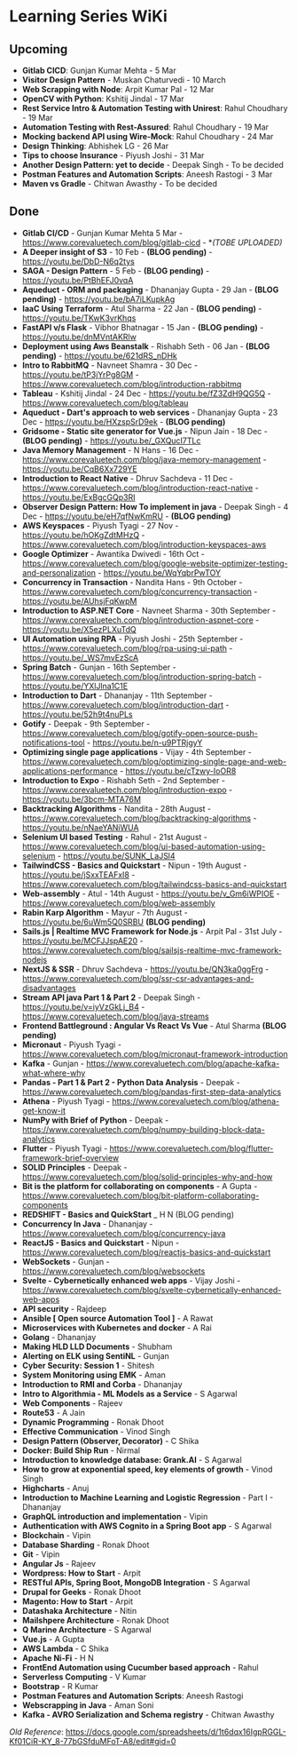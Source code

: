 
# Learning Series WiKi


## Upcoming
- **Gitlab CICD**: Gunjan Kumar Mehta - 5 Mar
- **Visitor Design Pattern** - Muskan Chaturvedi - 10 March
- **Web Scrapping with Node**: Arpit Kumar Pal - 12 Mar
- **OpenCV with Python**: Kshitij Jindal - 17 Mar
- **Rest Service Intro & Automation Testing with Unirest**: Rahul Choudhary - 19 Mar
- **Automation Testing with Rest-Assured**: Rahul Choudhary - 19 Mar
- **Mocking backend API using Wire-Mock**: Rahul Choudhary - 24 Mar
- **Design Thinking**: Abhishek LG - 26 Mar
- **Tips to choose Insurance** - Piyush Joshi - 31 Mar
- **Another Design Pattern: yet to decide** - Deepak Singh - To be decided
- **Postman Features and Automation Scripts**: Aneesh Rastogi - 3 Mar
- **Maven vs Gradle** - Chitwan Awasthy - To be decided



## Done
- **Gitlab CI/CD** - Gunjan Kumar Mehta 5 Mar - https://www.corevaluetech.com/blog/gitlab-cicd - **(TOBE UPLOADED)*
- **A Deeper insight of S3** - 10 Feb - **(BLOG pending)** - https://youtu.be/DbD-N6q2tys
- **SAGA - Design Pattern** - 5 Feb - **(BLOG pending)** - https://youtu.be/PtBhEFJ0vqA
- **Aqueduct - ORM and packaging** - Dhananjay Gupta - 29 Jan - **(BLOG pending)** - https://youtu.be/bA7iLKupkAg
- **IaaC Using Terraform** - Atul Sharma - 22 Jan - **(BLOG pending)** - https://youtu.be/TKwK3vrKhqs
- **FastAPI v/s Flask** - Vibhor Bhatnagar - 15 Jan - **(BLOG pending)** - https://youtu.be/dnMVntAKRlw
- **Deployment using Aws Beanstalk** - Rishabh Seth - 06 Jan - **(BLOG pending)** - https://youtu.be/621dRS_nDHk
- **Intro to RabbitMQ** - Navneet Shamra - 30 Dec - https://youtu.be/tP3jYrPg8GM - https://www.corevaluetech.com/blog/introduction-rabbitmq
- **Tableau** - Kshitij Jindal - 24 Dec - https://youtu.be/fZ3ZdH9QG5Q - https://www.corevaluetech.com/blog/tableau
- **Aqueduct - Dart's approach to web services** - Dhananjay Gupta - 23 Dec - https://youtu.be/HXzspSrD9ek - **(BLOG pending)**
- **Gridsome - Static site generator for Vue.js** - Nipun Jain - 18 Dec - **(BLOG pending)** - https://youtu.be/_GXQucI7TLc
- **Java Memory Management** - N Hans - 16 Dec - https://www.corevaluetech.com/blog/java-memory-management - https://youtu.be/CqB6Xx729YE
- **Introduction to React Native** - Dhruv Sachdeva - 11 Dec - https://www.corevaluetech.com/blog/introduction-react-native - https://youtu.be/ExBgcGQp3RI
- **Observer Design Pattern: How To implement in java** - Deepak Singh - 4 Dec - https://youtu.be/eH7qfNwKmRU - **(BLOG pending)**
- **AWS Keyspaces** - Piyush Tyagi - 27 Nov - https://youtu.be/hOKgZdtMHzQ - https://www.corevaluetech.com/blog/introduction-keyspaces-aws
- **Google Optimizer** - Awantika Dwivedi - 16th Oct - https://www.corevaluetech.com/blog/google-website-optimizer-testing-and-personalization - https://youtu.be/WqYqbrPwTOY
- **Concurrency in Transaction** - Nandita Hans - 9th October - https://www.corevaluetech.com/blog/concurrency-transaction - https://youtu.be/AUhsjFqKwpM
- **Introduction to ASP.NET Core** - Navneet Sharma - 30th September - https://www.corevaluetech.com/blog/introduction-aspnet-core - https://youtu.be/X5ezPLXuTdQ
- **UI Automation using RPA** - Piyush Joshi - 25th September - https://www.corevaluetech.com/blog/rpa-using-ui-path - https://youtu.be/_WS7mvEzScA
- **Spring Batch** - Gunjan - 16th September - https://www.corevaluetech.com/blog/introduction-spring-batch - https://youtu.be/YXlJlna1C1E
- **Introduction to Dart** - Dhananjay - 11th September - https://www.corevaluetech.com/blog/introduction-dart - https://youtu.be/52h9t4nuPLs
- **Gotify** - Deepak - 9th September - https://www.corevaluetech.com/blog/gotify-open-source-push-notifications-tool - https://youtu.be/n-u9PTRjgyY
- **Optimizing single page applications** - Vijay - 4th September - https://www.corevaluetech.com/blog/optimizing-single-page-and-web-applications-performance - https://youtu.be/cTzwy-IoOR8
- **Introduction to Expo** - Rishabh Seth - 2nd September - https://www.corevaluetech.com/blog/introduction-expo - https://youtu.be/3bcm-MTA76M
- **Backtracking Algorithms** - Nandita - 28th August - https://www.corevaluetech.com/blog/backtracking-algorithms - https://youtu.be/nNaeYANiWUA
- **Selenium UI based Testing** - Rahul - 21st August - https://www.corevaluetech.com/blog/ui-based-automation-using-selenium - https://youtu.be/SUNK_LaJSl4
- **TailwindCSS - Basics and Quickstart** - Nipun - 19th August - https://youtu.be/jSxxTEAFxI8 - https://www.corevaluetech.com/blog/tailwindcss-basics-and-quickstart
- **Web-assembly** - Atul - 14th August - https://youtu.be/v_Gm6iWPIOE - https://www.corevaluetech.com/blog/web-assembly
- **Rabin Karp Algorithm** - Mayur - 7th August - https://youtu.be/6uWm5Q0SRBU **(BLOG pending)**
- **Sails.js | Realtime MVC Framework for Node.js** - Arpit Pal - 31st July - https://youtu.be/MCFJJspAE20 - https://www.corevaluetech.com/blog/sailsjs-realtime-mvc-framework-nodejs
- **NextJS & SSR** - Dhruv Sachdeva - https://youtu.be/QN3ka0ggFrg - https://www.corevaluetech.com/blog/ssr-csr-advantages-and-disadvantages
- **Stream API java Part 1 & Part 2** - Deepak Singh - https://youtu.be/v=iyVzGkLj_B4 - https://www.corevaluetech.com/blog/java-streams
- **Frontend Battleground : Angular Vs React Vs Vue** - Atul Sharma **(BLOG pending)**
- **Micronaut** - Piyush Tyagi - https://www.corevaluetech.com/blog/micronaut-framework-introduction
- **Kafka** - Gunjan - https://www.corevaluetech.com/blog/apache-kafka-what-where-why
- **Pandas - Part 1 & Part 2 - Python Data Analysis** - Deepak - https://www.corevaluetech.com/blog/pandas-first-step-data-analytics
- **Athena** - Piyush Tyagi - https://www.corevaluetech.com/blog/athena-get-know-it
- **NumPy with Brief of Python** - Deepak - https://www.corevaluetech.com/blog/numpy-building-block-data-analytics
- **Flutter** - Piyush Tyagi - https://www.corevaluetech.com/blog/flutter-framework-brief-overview
- **SOLID Principles** - Deepak - https://www.corevaluetech.com/blog/solid-principles-why-and-how
- **Bit is the platform for collaborating on components** - A Gupta - https://www.corevaluetech.com/blog/bit-platform-collaborating-components
- **REDSHIFT - Basics and QuickStart** _ H N (BLOG pending)
- **Concurrency In Java** - Dhananjay - https://www.corevaluetech.com/blog/concurrency-java
- **ReactJS - Basics and Quickstart** - Nipun - https://www.corevaluetech.com/blog/reactjs-basics-and-quickstart
- **WebSockets** - Gunjan - https://www.corevaluetech.com/blog/websockets
- **Svelte - Cybernetically enhanced web apps** - Vijay Joshi - https://www.corevaluetech.com/blog/svelte-cybernetically-enhanced-web-apps
- **API security** - Rajdeep
- **Ansible [ Open source Automation Tool ]** - A Rawat
- **Microservices with Kubernetes and docker** - A Rai 
- **Golang** - Dhananjay
- **Making HLD LLD Documents** - Shubham
- **Alerting on ELK using SentiNL** - Gunjan
- **Cyber Security: Session 1** - Shitesh
- **System Monitoring using EMK** - Aman
- **Introduction to RMI and Corba** - Dhananjay
- **Intro to Algorithmia - ML Models as a Service** - S Agarwal
- **Web Components** - Rajeev
- **Route53** - A Jain
- **Dynamic Programming** - Ronak Dhoot
- **Effective Communication** - Vinod Singh 
- **Design Pattern (Observer, Decorator)** - C Shika
- **Docker: Build Ship Run** - Nirmal
- **Introduction to knowledge database: Grank.AI** - S Agarwal
- **How to grow at exponential speed, key elements of growth** - Vinod Singh
- **Highcharts** - Anuj
- **Introduction to Machine Learning and Logistic Regression** - Part I - Dhananjay
- **GraphQL introduction and implementation** - Vipin
- **Authentication with AWS Cognito in a Spring Boot app** - S Agarwal
- **Blockchain** - Vipin
- **Database Sharding** - Ronak Dhoot
- **Git** - Vipin
- **Angular Js** - Rajeev
- **Wordpress: How to Start** - Arpit
- **RESTful APIs, Spring Boot, MongoDB Integration** - S Agarwal
- **Drupal for Geeks** - Ronak Dhoot
- **Magento: How to Start** - Arpit
- **Datashaka Architecture** - Nitin
- **Mailshpere Architecture** - Ronak Dhoot
- **Q Marine Architecture** - S Agarwal
- **Vue.js** - A Gupta
- **AWS Lambda** - C Shika
- **Apache Ni-Fi** - H N
- **FrontEnd Automation using Cucumber based approach** - Rahul
- **Serverless Computing** - V Kumar
- **Bootstrap** - R Kumar
- **Postman Features and Automation Scripts**: Aneesh Rastogi
- **Webscrapping in Java** - Aman Soni
- **Kafka - AVRO Serialization and Schema registry** - Chitwan Awasthy
 
*Old Reference*: https://docs.google.com/spreadsheets/d/1t6dqx16IgpRGGL-Kf01CiR-KY_8-77bGSfduMFoT-A8/edit#gid=0
